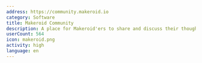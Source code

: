 ```yaml
---
address: https://community.makeroid.io
category: Software
title: Makeroid Community
description: A place for Makeroid'ers to share and discuss their thoughts
userCount: 564
icon: makeroid.png
activity: high
language: en
---
```

